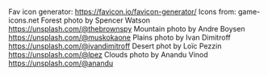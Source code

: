 Fav icon generator: https://favicon.io/favicon-generator/
Icons from: game-icons.net
Forest photo by Spencer Watson https://unsplash.com/@thebrownspy
Mountain photo by Andre Boysen https://unsplash.com/@muskokaone
Plains photo by Ivan Dimitroff https://unsplash.com/@ivandimitroff
Desert phot by Loïc Pezzin https://unsplash.com/@lpez
Clouds photo by Anandu Vinod https://unsplash.com/@anandu
